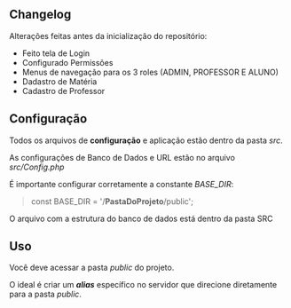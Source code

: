 ## Changelog
Alterações feitas antes da inicialização do repositório:
* Feito tela de Login
* Configurado Permissões
* Menus de navegação para os 3 roles (ADMIN, PROFESSOR E ALUNO)
* Dadastro de Matéria
* Cadastro de Professor

## Configuração
Todos os arquivos de **configuração** e aplicação estão dentro da pasta *src*.

As configurações de Banco de Dados e URL estão no arquivo *src/Config.php*

É importante configurar corretamente a constante *BASE_DIR*:
> const BASE_DIR = '/**PastaDoProjeto**/public';

O arquivo com a estrutura do banco de dados está dentro da pasta SRC

## Uso
Você deve acessar a pasta *public* do projeto.

O ideal é criar um ***alias*** específico no servidor que direcione diretamente para a pasta *public*.
